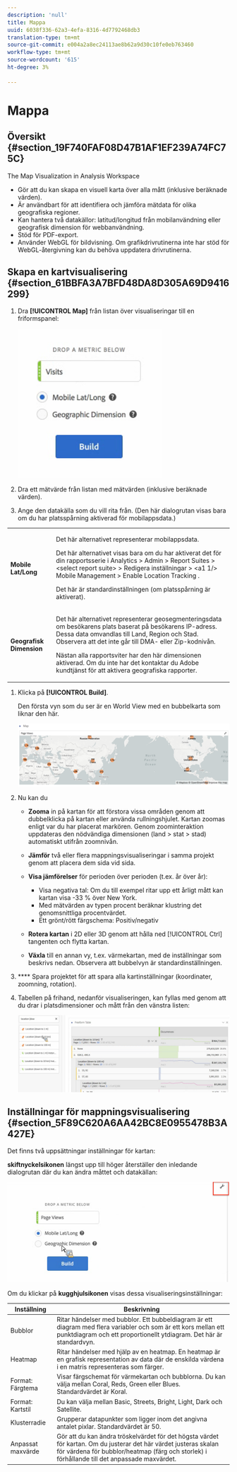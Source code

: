 ```yaml
---
description: 'null'
title: Mappa
uuid: 6038f336-62a3-4efa-8316-4d7792468db3
translation-type: tm+mt
source-git-commit: e004a2a8ec24113ae8b62a9d30c10fe0eb763460
workflow-type: tm+mt
source-wordcount: '615'
ht-degree: 3%

---
```



# Mappa

## Översikt {#section_19F740FAF08D47B1AF1EF239A74FC75C}

The Map Visualization in Analysis Workspace

* Gör att du kan skapa en visuell karta över alla mått (inklusive beräknade värden).
* Är användbart för att identifiera och jämföra mätdata för olika geografiska regioner.
* Kan hantera två datakällor: latitud/longitud från mobilanvändning eller geografisk dimension för webbanvändning.
* Stöd för PDF-export.
* Använder WebGL för bildvisning. Om grafikdrivrutinerna inte har stöd för WebGL-återgivning kan du behöva uppdatera drivrutinerna.

## Skapa en kartvisualisering {#section_61BBFA3A7BFD48DA8D305A69D9416299}

1. Dra **[!UICONTROL Map]** från listan över visualiseringar till en friformspanel:

   ![](assets/map-viz1.png)

1. Dra ett mätvärde från listan med mätvärden (inklusive beräknade värden).
1. Ange den datakälla som du vill rita från. (Den här dialogrutan visas bara om du har platsspårning aktiverad för mobilappsdata.)

<table id="table_CD54B433464B4282A7524FB187016C47"> 
 <tbody> 
  <tr> 
   <td colname="col1"> <p><b>Mobile Lat/Long</b> </p> </td> 
   <td colname="col2"> <p>Det här alternativet representerar mobilappsdata. </p> <p>Det här alternativet visas bara om du har aktiverat det för din rapportsserie i <span class="ignoretag"> <span class="uicontrol"> Analytics </span> &gt; <span class="uicontrol"> Admin </span> &gt; <span class="uicontrol"> Report Suites </span> &gt; <span class="uicontrol"> &lt;select report suite&gt; </span> &gt; <span class="uicontrol"> Redigera inställningar </span> &gt; &lt;a1 1/&gt; Mobile Management </span> &gt; <span class="uicontrol"> Enable Location Tracking </span> </span>.<span class="uicontrol"> </span></p> <p>Det här är standardinställningen (om platsspårning är aktiverat). </p> </td> 
  </tr> 
  <tr> 
   <td colname="col1"> <p><b>Geografisk Dimension  </b> </p> </td> 
   <td colname="col2"> <p>Det här alternativet representerar geosegmenteringsdata om besökarens plats baserat på besökarens IP-adress. Dessa data omvandlas till Land, Region och Stad. Observera att det inte går till DMA- eller Zip-kodnivån. </p> <p>Nästan alla rapportsviter har den här dimensionen aktiverad. Om du inte har det kontaktar du Adobe kundtjänst för att aktivera geografiska rapporter. </p> </td> 
  </tr> 
 </tbody> 
</table>

1. Klicka på **[!UICONTROL Build]**.

   Den första vyn som du ser är en World View med en bubbelkarta som liknar den här.

   ![](assets/bubble-world-view.png)

1. Nu kan du

   * **Zooma** in på kartan för att förstora vissa områden genom att dubbelklicka på kartan eller använda rullningshjulet. Kartan zoomas enligt var du har placerat markören. Genom zoominteraktion uppdateras den nödvändiga dimensionen (land > stat > stad) automatiskt utifrån zoomnivån.
   * **Jämför** två eller flera mappningsvisualiseringar i samma projekt genom att placera dem sida vid sida.
   * **Visa jämförelser** för perioden över perioden (t.ex. år över år):

      * Visa negativa tal: Om du till exempel ritar upp ett årligt mått kan kartan visa -33 % över New York.
      * Med mätvärden av typen procent beräknar klustring det genomsnittliga procentvärdet.
      * Ett grönt/rött färgschema: Positiv/negativ
   * **Rotera kartan** i 2D eller 3D genom att hålla ned  [!UICONTROL Ctrl] tangenten och flytta kartan.

   * **Växla** till en annan vy, t.ex. värmekartan, med de  [](/help/analyze/analysis-workspace/visualizations/map-visualization.md#section_5F89C620A6AA42BC8E0955478B3A427E) inställningar som beskrivs nedan. Observera att bubbelvyn är standardinställningen.


1. **** Spara projektet för att spara alla kartinställningar (koordinater, zoomning, rotation).
1. Tabellen på frihand, nedanför visualiseringen, kan fyllas med genom att du drar i platsdimensioner och mått från den vänstra listen:

   ![](assets/location-dimensions.png)

## Inställningar för mappningsvisualisering {#section_5F89C620A6AA42BC8E0955478B3A427E}

Det finns två uppsättningar inställningar för kartan:

**skiftnyckelsikonen** längst upp till höger återställer den inledande dialogrutan där du kan ändra måttet och datakällan:

![](assets/map-wrench.png)

Om du klickar på **kugghjulsikonen** visas dessa visualiseringsinställningar:

| Inställning | Beskrivning |
|--- |--- |
| Bubblor | Ritar händelser med bubblor. Ett bubbeldiagram är ett diagram med flera variabler och som är ett kors mellan ett punktdiagram och ett proportionellt ytdiagram. Det här är standardvyn. |
| Heatmap | Ritar händelser med hjälp av en heatmap. En heatmap är en grafisk representation av data där de enskilda värdena i en matris representeras som färger. |
| Format: Färgtema | Visar färgschemat för värmekartan och bubblorna. Du kan välja mellan Coral, Reds, Green eller Blues. Standardvärdet är Koral. |
| Format: Kartstil | Du kan välja mellan Basic, Streets, Bright, Light, Dark och Satellite. |
| Klusterradie | Grupperar datapunkter som ligger inom det angivna antalet pixlar. Standardvärdet är 50. |
| Anpassat maxvärde | Gör att du kan ändra tröskelvärdet för det högsta värdet för kartan. Om du justerar det här värdet justeras skalan för värdena för bubblor/heatmap (färg och storlek) i förhållande till det anpassade maxvärdet. |
